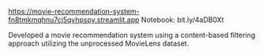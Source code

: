 https://movie-recommendation-system-fn8tmkmqhnu7cj5qyhpspy.streamlit.app 
Notebook: bit.ly/4aDB0Xt

Developed a movie recommendation system using a content-based filtering approach utilizing the unprocessed MovieLens dataset.

